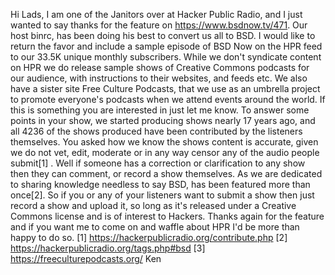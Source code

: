 

Hi Lads,
I am one of the Janitors over at Hacker Public Radio, and I just wanted to say thanks for the feature on https://www.bsdnow.tv/471. Our host binrc, has been doing his best to convert us all to BSD.
I would like to return the favor and include a sample episode of BSD Now on the HPR feed to our 33.5K unique monthly subscribers. While we don't syndicate content on HPR we do release sample shows of Creative Commons podcasts for our audience, with instructions to their websites, and feeds etc. We also have a sister site Free Culture Podcasts, that we use as an umbrella project to promote everyone's podcasts when we attend events around the world. If this is something you are interested in just let me know.
To answer some points in your show, we started producing shows nearly 17 years ago, and all 4236 of the shows produced have been contributed by the listeners themselves. You asked how we know the shows content is accurate, given we do not vet, edit, moderate or in any way censor any of the audio people submit[1] . Well if someone has a correction or clarification to any show then they can comment, or record a show themselves.
As we are dedicated to sharing knowledge needless to say BSD, has been featured more than once[2]. So if you or any of your listeners want to submit a show then just record a show and upload it, so long as it's released under a Creative Commons license and is of interest to Hackers.
Thanks again for the feature and if you want me to come on and waffle about HPR I'd be more than happy to do so.
[1] https://hackerpublicradio.org/contribute.php
[2] https://hackerpublicradio.org/tags.php#bsd
[3] https://freeculturepodcasts.org/
Ken

